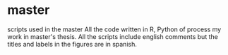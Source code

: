 # master
scripts used in the master
All the code written in R, Python of process my work in master's thesis. 
All the scripts include english comments but the titles and labels in the figures are in spanish.
